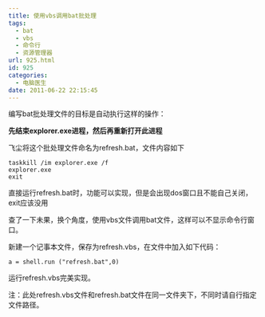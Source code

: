 ```yaml
---
title: 使用vbs调用bat批处理
tags:
  - bat
  - vbs
  - 命令行
  - 资源管理器
url: 925.html
id: 925
categories:
  - 电脑医生
date: 2011-06-22 22:15:45
---
```


编写bat批处理文件的目标是自动执行这样的操作：  

**先结束explorer.exe进程，然后再重新打开此进程**  

飞尘将这个批处理文件命名为refresh.bat，文件内容如下  


```@echo off
taskkill /im explorer.exe /f
explorer.exe
exit
```

直接运行refresh.bat时，功能可以实现，但是会出现dos窗口且不能自己关闭，exit应该没用  

查了一下未果，换个角度，使用vbs文件调用bat文件，这样可以不显示命令行窗口。  

新建一个记事本文件，保存为refresh.vbs，在文件中加入如下代码：  


```Set shell = Wscript.createobject("wscript.shell")
a = shell.run ("refresh.bat",0)
```

运行refresh.vbs完美实现。  

注：此处refresh.vbs文件和refresh.bat文件在同一文件夹下，不同时请自行指定文件路径。